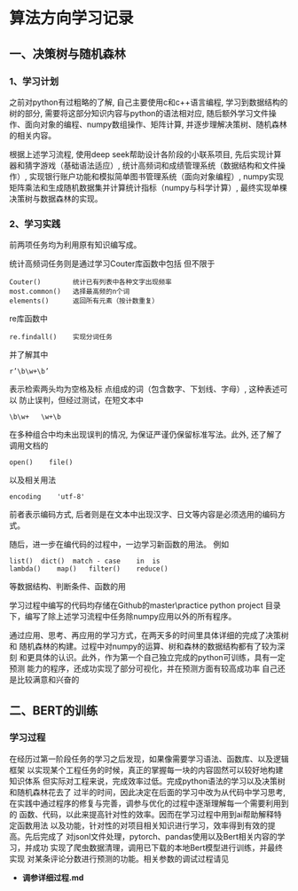 # 算法方向学习记录
## 一、决策树与随机森林
### 1、学习计划
之前对python有过粗略的了解,
自己主要使用c和c++语言编程,
学习到数据结构的树的部分,
需要将这部分知识内容与python的语法相对应,
随后额外学习文件操作、面向对象的编程、numpy数组操作、矩阵计算,
并逐步理解决策树、随机森林的相关内容。

根据上述学习流程,
使用deep seek帮助设计各阶段的小联系项目,
先后实现计算器和猜字游戏（基础语法适应）,
统计高频词和成绩管理系统（数据结构和文件操作）,
实现银行账户功能和模拟简单图书管理系统（面向对象编程）,
numpy实现矩阵乘法和生成随机数据集并计算统计指标（numpy与科学计算）,
最终实现单棵决策树与数据森林的实现。

### 2、学习实践

前两项任务均为利用原有知识编写成。

统计高频词任务则是通过学习Couter库函数中包括
但不限于
```
Couter()        统计已有列表中各种文字出现频率
most.common()   选择最高频的n个词
elements()      返回所有元素（按计数重复）
```
re库函数中
```
re.findall()    实现分词任务
```
并了解其中
```
r’\b\w+\b’
```
表示检索两头均为空格及标
点组成的词（包含数字、下划线、字母）, 这种表述可以
防止误判，但经过测试，在短文本中
```
\b\w+   \w+\b
```
在多种组合中均未出现误判的情况,
为保证严谨仍保留标准写法。此外,
还了解了调用文档的
```
open()    file()
```
以及相关用法
```
encoding    'utf-8'
```
前者表示编码方式,
后者则是在文本中出现汉字、日文等内容是必须选用的编码方式。

随后，进一步在编代码的过程中，一边学习新函数的用法。
例如
```
list()  dict()  match - case    in  is
lambda()    map()   filter()    reduce()
```
等数据结构、判断条件、函数的用

学习过程中编写的代码均存储在Github的master\practice python project
目录下，编写了除上述学习流程中任务除numpy应用以外的所有程序。

通过应用、思考、再应用的学习方式，在两天多的时间里具体详细的完成了决策树和
随机森林的构建。过程中对numpy的运算、树和森林的数据结构都有了较为深刻
和更具体的认识。此外，作为第一个自己独立完成的python可训练，具有一定预测
能力的程序，还成功实现了部分可视化，并在预测方面有较高成功率
自己还是比较满意和兴奋的
## 二、BERT的训练
### 学习过程
在经历过第一阶段任务的学习之后发现，如果像需要学习语法、函数库、以及逻辑框架
以实现某个工程任务的时候，真正的掌握每一块的内容固然可以较好地构建知识体系
但实际对工程来说，完成效率过低。完成python语法的学习以及决策树和随机森林花去了
过半的时间，因此决定在后面的学习中改为从代码中学习思考,
在实践中通过程序的修复与完善，调参与优化的过程中逐渐理解每一个需要利用到的
函数、代码，以此来提高针对性的效率。因而在学习过程中用到ai帮助解释特定函数用法
以及功能，针对性的对项目相关知识进行学习，效率得到有效的提高。先后完成了
对jsonl文件处理，pytorch、pandas使用以及Bert相关内容的学习，并成功
实现了爬虫数据清理，调用已下载的本地Bert模型进行训练，并最终实现
对某条评论分数进行预测的功能。相关参数的调试过程请见

 - **调参详细过程.md**